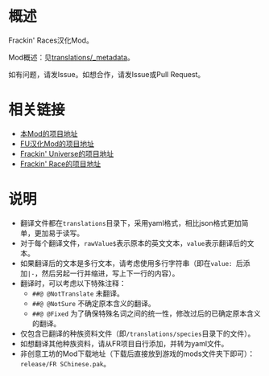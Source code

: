 # 概述

Frackin' Races汉化Mod。

Mod概述：见[translations/_metadata](translations/_metadata)。

如有问题，请发Issue。如想合作，请发Issue或Pull Request。

# 相关链接

* [本Mod的项目地址](https://github.com/DragonKnightOfBreeze/FrackinRaces-sChinese-Project)
* [FU汉化Mod的项目地址](https://gitlab.imsky.cc:666/ProjectSky/FrackinUniverse-sChinese-Project)
* [Frackin' Universe的项目地址](https://github.com/sayterdarkwynd/FrackinUniverse)
* [Frackin' Race的项目地址](https://github.com/sayterdarkwynd/FrackinRaces)

# 说明

* 翻译文件都在`translations`目录下，采用yaml格式，相比json格式更加简单，更加易于读写。 
* 对于每个翻译文件，`rawValue$`表示原本的英文文本，`value`表示翻译后的文本。
* 如果翻译后的文本是多行文本，请考虑使用多行字符串（即在`value: `后添加`|-`，然后另起一行并缩进，写上下一行的内容）。
* 翻译时，可以考虑以下特殊注释：
    * `##@ @NotTranslate` 未翻译。
    * `##@ @NotSure` 不确定原本含义的翻译。
    * `##@ @Fixed` 为了确保特殊名词之间的统一性，修改过后的已确定原本含义的翻译。
* 仅包含已翻译的种族资料文件（即`/translations/species`目录下的文件）。
* 如想翻译其他种族资料，请从FR项目自行添加，并转为yaml文件。
* 非创意工坊的Mod下载地址（下载后直接放到游戏的mods文件夹下即可）：`release/FR SChinese.pak`。
